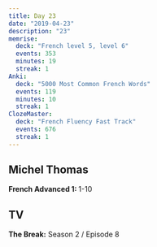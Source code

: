 ```yaml
---
title: Day 23
date: "2019-04-23"
description: "23"
memrise:
  deck: "French level 5, level 6"
  events: 353
  minutes: 19
  streak: 1
Anki:
  deck: "5000 Most Common French Words"
  events: 119
  minutes: 10
  streak: 1
ClozeMaster:
  deck: "French Fluency Fast Track"
  events: 676
  streak: 1
---
```


<h2>Michel Thomas</h2>
<strong>French Advanced 1: </strong>1-10

<h2>TV</h2>
<strong>The Break:</strong> Season 2 / Episode 8
